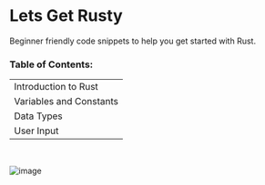 <h1>Lets Get Rusty</h1>

Beginner friendly code snippets to help you get started with Rust.


<h3>Table of Contents: </h3>
<table>
  <tr>
    <td>Introduction to Rust</td>
  </tr>
    <tr>
    <td>Variables and Constants</td>
  </tr>
    <tr>
    <td>Data Types</td>
  </tr>
    <tr>
    <td>User Input</td>
  </tr>
</table>

<br>

![image](https://github.com/smilewithkhushi/Lets-Get-Rusty/assets/102166679/8a21ba47-f30e-41c2-8f4e-69c137158073)


